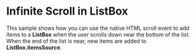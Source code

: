 Infinite Scroll in ListBox
==========================

This sample shows how you can use the native HTML scroll event to add items to a **ListBox** when the user scrolls down near the bottom of the list. When the end of the list is near, new items are added to **ListBox.itemsSource**.
